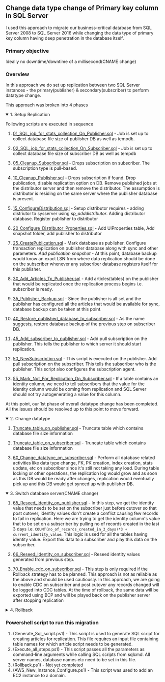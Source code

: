 ## Change data type change of Primary key column in SQL Server

I used this approach to migrate our business-critical database from SQL Server 2008 to SQL Server 2016 while changing the data type of primary key column having deep penetration in the database itself. 

### Primary objective
Ideally no downtime/downtime of a millisecond(CNAME change)

### Overview
In this approach we do set up replication between two SQL Server instances - the primary(publisher) & secondary(subscriber) to perform datatype change.

This approach was broken into 4 phases

<details open><summary> 1. Setup Replication </summary>
<p>

Following scripts are executed in sequence

1. [01_SQL_job_for_stats_collection_On_Publisher.sql](1_Setup%20replication/01_SQL_job_for_stats_collection_On_Publisher.sql) - Job is set up to collect database file size of publisher DB as well as tempdb.
   
2. [02_SQL_job_for_stats_collection_On_Subscriber.sql](1_Setup%20replication/02_SQL_job_for_stats_collection_On_Subscriber.sql) - Job is set up to collect database file size of subscriber DB as well as tempdb
   
3. [05_Cleanup_Subscriber.sql](1_Setup%20replication/05_Cleanup_Subscriber.sql) - Drops subscription on subscriber. The subscription type is pull-based.
   
4. [10_Cleanup_Publisher.sql](1_Setup%20replication/10_Cleanup_Publisher.sql) - Drops subscription if found. Drop publication, disable replication option on DB. Remove published jobs at the distributor server and then remove the distributor. The assumption is distributor is residing on the same server where the publisher database is present.
   
5. [15_ConfigureDistribution.sql](1_Setup%20replication/15_ConfigureDistribution.sql) - Setup distributor requires - adding distriutor to sysserver using *sp_adddistributor*. Adding distributor database. Register publisher to distributor
   
6. [20_Configure_Distributor_Properties.sql](1_Setup%20replication/20_Configure_Distributor_Properties.sql) - Add UIProperties table, Add snapshot folder, add publisher to distributor
   
7. [25_CreatePublication.sql](1_Setup%20replication/25_CreatePublication.sql) - Mark database as publisher. Configure transaction replication on publisher database along with sync and other parameters. *Add publication snapshot* - At this point, database backup would know an exact LSN from where data replication should be done on the subscriber whenever any subscriber database registers itself for this publisher.
   
8. [30_Add_Articles_To_Publisher.sql](1_Setup%20replication/30_Add_Articles_To_Publisher.sql) - Add articles(tables) on the publisher that would be replicated once the replication process begins i.e. subscriber is ready.
   
9.  [35_Publisher_Backup.sql](1_Setup%20replication/35_Publisher_Backup.sql) - Since the publisher is all set and the publisher has configured all the articles that would be available for sync, database backup can be taken at this point.
    
10. [40_Restore_published_database_to_subscriber.sql](1_Setup%20replication/40_Restore_published_database_to_subscriber.sql) - As the name suggests, restore database backup of the previous step on subscriber DB.
    
11. [45_Add_subscriber_to_publisher.sql](1_Setup%20replication/45_Add_subscriber_to_publisher.sql) - Add pull subscription on the publisher. This tells the publisher to which server it should start replication.
    
12. [50_NewSubscription.sql](1_Setup%20replication/50_NewSubscription.sql) - This script is executed on the publisher. Add pull subscription on the subscriber. This tells the subscriber who is the publisher. This script also configures the subscription agent.
    
13. [55_Mark_Not_For_Replication_On_Subscriber.sql](1_Setup%20replication/55_Mark_Not_For_Replication_On_Subscriber.sql) - If a table contains an identity column, we need to tell subscribers that the value for the identity column would be coming from replication and SQL Server should not try autogenerating a value for this column.

At this point, our 1st phase of overall datatype change has been completed. All the issues should be resolved up to this point to move forward.
</p>
</details>

<details open><summary> 2. Change datatype </summary>

1. [Truncate_table_on_publisher.sql](2_Data%20type%20change/Truncate_table_on_publisher.sql) - Truncate table which contains database file size information
   
2. [Truncate_table_on_subscriber.sql](2_Data%20type%20change/Truncate_table_on_subscriber.sql) - Truncate table which contains database file size information
   
3. [60_Change_datatype_on_subscriber.sql](2_Data%20type%20change/60_Change_datatype_on_subscriber.sql) - Perform all database related activities like data type change, FK, PK creation, index creation, stats update, etc on subscriber since it's still not taking any load. During table locking or other operations, the replication log would grow and as soon as this DB would be ready after changes, replication would eventually pick up and this DB would get synced up with publisher DB.
</details>

<details open><summary> 3. Switch database server(CNAME change)</summary>

1. [65_Reseed_Identity_on_publisher.sql](3_Switch%20server/65_Reseed_Identity_on_publisher.sql) - In this step, we get the identity value that needs to be set on the subscriber just before cutover so that post cutover, identity values don't create a conflict causing few records to fail in replication. Here we are trying to get the identity column's value that to be set on a subscriber by pulling no of records created in the last 3 days i.e. `COUNT(no_of_records_created_in_3_days)*3 + current_identity_value`. This logic is used for all the tables having identity value. Export this data to a subscriber and play this data on the subscriber.
   
2. [66_Reseed_Identity_on_subscriber.sql](3_Switch%20server/66_Reseed_Identity_on_subscriber.sql) - Reseed identity values generated from previous step.
   
3. [70_Enable_cdc_on_subscriber.sql](3_Switch%20server/70_Enable_cdc_on_subscriber.sql) - This step is only required if the Rollback strategy has to be planned. This approach is not as reliable as the above and should be used cautiously. In this approach, we are going to enable CDC on subscriber and post cutover any records changed will be logged into CDC tables. At the time of rollback, the same data will be exported using BCP and will be played back on the publisher server after stopping replication
</details>

<details><summary open> 4. Rollback </summary>

1. [72_Drop_SQL_job_for_stats_collection_On_Publisher.sql](4_Rollback/72_Drop_SQL_job_for_stats_collection_On_Publisher.sql) - Drop SQL job created in [01_SQL_job_for_stats_collection_On_Publisher.sql](1_Setup%20replication/01_SQL_job_for_stats_collection_On_Publisher.sql)
   
2. [73_Drop_SQL_job_for_stats_collection_On_Subscriber.sql](4_Rollback/73_Drop_SQL_job_for_stats_collection_On_Subscriber.sql) - Drop SQL job created in [02_SQL_job_for_stats_collection_On_Subscriber.sql](1_Setup%20replication/02_SQL_job_for_stats_collection_On_Subscriber.sql)
   
3. [74_Cleanup_Subscriber.sql](4_Rollback/74_Cleanup_Subscriber.sql) - Drop subscription on subscriber as a part of the cleanup process.
4. [75_Cleanup_Publisher.sql](4_Rollback/75_Cleanup_Publisher.sql) - Drop subscription on the publisher as a part of the cleanup process.
5. [78_bcp_cdc_changes_on_subscriber.sql](4_Rollback/78_bcp_cdc_changes_on_subscriber.sql) - Generate delta captured via CDC post-migration. This is the differential data that came to subscriber node post cutover and is not available on the publisher. This data can be dumped into CSV files, moved to publisher nodes, and loaded back in sequence onto publisher tables. This step will generate all of the files along with the sequence in which data has to be inserted. 
6. [80_bcp_restore_cdc_changes_on_publisher.sql](4_Rollback/80_bcp_restore_cdc_changes_on_publisher.sql) - This script creates a staging table where BCP data from the previous step is loaded into. Data from these tables would be moved to the final destination.
7. [85_restore_delta_to_publisher.sql](4_Rollback/85_restore_delta_to_publisher.sql) - Play staging data to publisher node.
8. [90_Reseed_Identity_on_subscriber.sql](4_Rollback/90_Reseed_Identity_on_subscriber.sql) - Same as 3.1 with identity values generated from a subscriber and played back on the publisher
9.  [92_Reseed_Identity_on_publisher.sql](4_Rollback/92_Reseed_Identity_on_publisher.sql) - Same as 3.2 with identity values generated from a subscriber and played back on the publisher

</details>

### Powershell script to run this migration

1. (Generate_Sql_script.ps1) - This script is used to generate SQL script for creating articles for replication. This file requires an input file containing table names for which article script needs to be generated.
2. (Execute_all_steps.ps1) -  This script passes all the parameters as command-line arguments while calling SQL scripts from sqlcmd. All server names, database names etc need to be set in this file.
3. (Rollback.ps1) - Not yet completed
4. (AWS_New_Instance_Configure.ps1) - This script was used to add an EC2 instance to a domain.